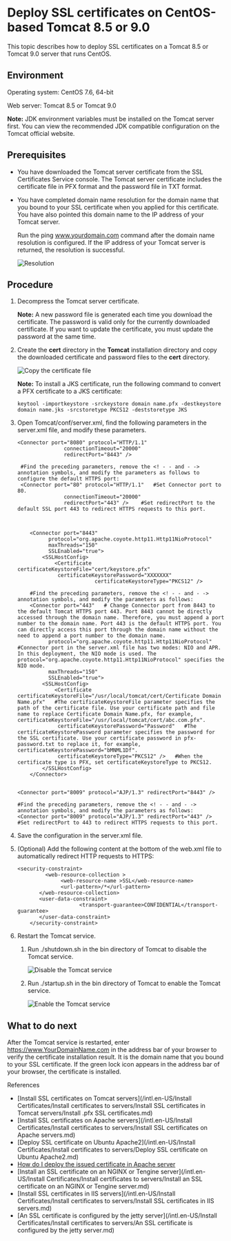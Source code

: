 # Deploy SSL certificates on CentOS-based Tomcat 8.5 or 9.0

This topic describes how to deploy SSL certificates on a Tomcat 8.5 or Tomcat 9.0 server that runs CentOS.

## Environment

Operating system: CentOS 7.6, 64-bit

Web server: Tomcat 8.5 or Tomcat 9.0

**Note:** JDK environment variables must be installed on the Tomcat server first. You can view the recommended JDK compatible configuration on the Tomcat official website.

## Prerequisites

-   You have downloaded the Tomcat server certificate from the SSL Certificates Service console. The Tomcat server certificate includes the certificate file in PFX format and the password file in TXT format.
-   You have completed domain name resolution for the domain name that you bound to your SSL certificate when you applied for this certificate. You have also pointed this domain name to the IP address of your Tomcat server.

    Run the ping www.yourdomain.com command after the domain name resolution is configured. If the IP address of your Tomcat server is returned, the resolution is successful.

    ![Resolution](https://static-aliyun-doc.oss-accelerate.aliyuncs.com/assets/img/en-US/7270588851/p38731.png)


## Procedure

1.  Decompress the Tomcat server certificate.

    **Note:** A new password file is generated each time you download the certificate. The password is valid only for the currently downloaded certificate. If you want to update the certificate, you must update the password at the same time.

2.  Create the **cert** directory in the **Tomcat** installation directory and copy the downloaded certificate and password files to the **cert** directory.

    ![Copy the certificate file](https://static-aliyun-doc.oss-accelerate.aliyuncs.com/assets/img/en-US/7270588851/p38747.png)

    **Note:** To install a JKS certificate, run the following command to convert a PFX certificate to a JKS certificate:

    ```
    keytool -importkeystore -srckeystore domain name.pfx -destkeystore domain name.jks -srcstoretype PKCS12 -deststoretype JKS
    ```

3.  Open Tomcat/conf/server.xml, find the following parameters in the server.xml file, and modify these parameters.

    ```
    <Connector port="8080" protocol="HTTP/1.1"
                   connectionTimeout="20000"
                   redirectPort="8443" />
    
     #Find the preceding parameters, remove the <! - - and - -> annotation symbols, and modify the parameters as follows to configure the default HTTPS port:
     <Connector port="80" protocol="HTTP/1.1"   #Set Connector port to 80.
                   connectionTimeout="20000"
                   redirectPort="443" />    #Set redirectPort to the default SSL port 443 to redirect HTTPS requests to this port.
    ```

    ```
    
    
        <Connector port="8443"
              protocol="org.apache.coyote.http11.Http11NioProtocol"
              maxThreads="150"
              SSLEnabled="true">
            <SSLHostConfig>
                <Certificate       certificateKeystoreFile="cert/keystore.pfx"
                 certificateKeystorePassword="XXXXXXX"
                             certificateKeystoreType="PKCS12" />
    
        #Find the preceding parameters, remove the <! - - and - -> annotation symbols, and modify the parameters as follows:
        <Connector port="443"   # Change Connector port from 8443 to the default Tomcat HTTPS port 443. Port 8443 cannot be directly accessed through the domain name. Therefore, you must append a port number to the domain name. Port 443 is the default HTTPS port. You can directly access this port through the domain name without the need to append a port number to the domain name.
              protocol="org.apache.coyote.http11.Http11NioProtocol"   #Connector port in the server.xml file has two modes: NIO and APR. In this deployment, the NIO mode is used. The protocol="org.apache.coyote.http11.Http11NioProtocol" specifies the NIO mode.
              maxThreads="150"
              SSLEnabled="true">
            <SSLHostConfig>
                <Certificate       certificateKeystoreFile="/usr/local/tomcat/cert/Certificate Domain Name.pfx"   #The certificateKeystoreFile parameter specifies the path of the certificate file. Use your certificate path and file name to replace Certificate Domain Name.pfx, for example, certificateKeystoreFile="/usr/local/tomcat/cert/abc.com.pfx".
                 certificateKeystorePassword="Password"   #The certificateKeystorePassword parameter specifies the password for the SSL certificate. Use your certificate password in pfx-password.txt to replace it, for example, certificateKeystorePassword="bMNML1Df".
                 certificateKeystoreType="PKCS12" />   #When the certificate type is PFX, set certificateKeystoreType to PKCS12.
            </SSLHostConfig>
        </Connector>
    					
    ```

    ```
    <Connector port="8009" protocol="AJP/1.3" redirectPort="8443" />
    
    #Find the preceding parameters, remove the <! - - and - -> annotation symbols, and modify the parameters as follows:
    <Connector port="8009" protocol="AJP/1.3" redirectPort="443" />  #Set redirectPort to 443 to redirect HTTPS requests to this port.
    ```

4.  Save the configuration in the server.xml file.
5.  \(Optional\) Add the following content at the bottom of the web.xml file to automatically redirect HTTP requests to HTTPS:

    ```
    <security-constraint> 
             <web-resource-collection > 
                  <web-resource-name >SSL</web-resource-name>  
                  <url-pattern>/*</url-pattern> 
           </web-resource-collection> 
           <user-data-constraint> 
                        <transport-guarantee>CONFIDENTIAL</transport-guarantee> 
           </user-data-constraint> 
        </security-constraint>
    ```

6.  Restart the Tomcat service.
    1.  Run ./shutdown.sh in the bin directory of Tomcat to disable the Tomcat service.

        ![Disable the Tomcat service](https://static-aliyun-doc.oss-accelerate.aliyuncs.com/assets/img/en-US/7270588851/p38751.png)

    2.  Run ./startup.sh in the bin directory of Tomcat to enable the Tomcat service.

        ![Enable the Tomcat service](https://static-aliyun-doc.oss-accelerate.aliyuncs.com/assets/img/en-US/8270588851/p38752.png)


## What to do next

After the Tomcat service is restarted, enter https://www.YourDomainName.com in the address bar of your browser to verify the certificate installation result. It is the domain name that you bound to your SSL certificate. If the green lock icon appears in the address bar of your browser, the certificate is installed.

References

-   [Install SSL certificates on Tomcat servers](/intl.en-US/Install Certificates/Install certificates to servers/Install SSL certificates in Tomcat servers/Install .pfx SSL certificates.md)
-   [Install SSL certificates on Apache servers](/intl.en-US/Install Certificates/Install certificates to servers/Install SSL certificates on Apache servers.md)
-   [Deploy SSL certificate on Ubuntu Apache2](/intl.en-US/Install Certificates/Install certificates to servers/Deploy SSL certificate on Ubuntu Apache2.md)
-   [How do I deploy the issued certificate in Apache server]()
-   [Install an SSL certificate on an NGINX or Tengine server](/intl.en-US/Install Certificates/Install certificates to servers/Install an SSL certificate on an NGINX or Tengine server.md)
-   [Install SSL certificates in IIS servers](/intl.en-US/Install Certificates/Install certificates to servers/Install SSL certificates in IIS servers.md)
-   [An SSL certificate is configured by the jetty server](/intl.en-US/Install Certificates/Install certificates to servers/An SSL certificate is configured by the jetty server.md)

